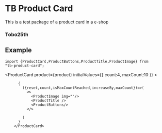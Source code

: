 # TB Product Card 
This is a test package of a product card in a e-shop

### Tobo25th

## Example
```
import {ProductCard,ProductButtons,ProductTitle,ProductImage} from "tb-product-card";
```
 <ProductCard product={product}
        initialValues={{
          count:4,
          maxCount:10
        }}
        >

          {
            ({reset,count,isMaxCountReached,increaseBy,maxCount})=>(
              <>  
                <ProductImage img=""/>
                <ProductTitle />
                <ProductButtons/>
              </>

            )
          }
        </ProductCard>
```